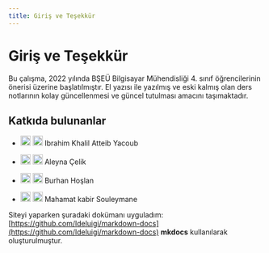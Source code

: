 ```yaml
---
title: Giriş ve Teşekkür
---
```

# Giriş ve Teşekkür

Bu çalışma, 2022 yılında BŞEÜ Bilgisayar Mühendisliği 4. sınıf
öğrencilerinin önerisi üzerine başlatılmıştır. El yazısı ile yazılmış ve
eski kalmış olan ders notlarının kolay güncellenmesi ve güncel tutulması
amacını taşımaktadır.

## Katkıda bulunanlar
-   [<img src="../images/github.png" width="20">](https://github.com/ikhalilatteib)
    [<img src="../images/linkedin.png" width="20">](https://www.linkedin.com/in/ikhalilatteib/)
    Ibrahim Khalil Atteib Yacoub

-   [<img src="../images/github.png" width="20">](https://github.com/Aleyna06)
    [<img src="../images/linkedin.png" width="20">](https://www.linkedin.com/in/aleyna-çelik/)
    Aleyna Çelik

-   [<img src="../images/github.png" width="20">](https://github.com/bhoslan)
    [<img src="../images/linkedin.png" width="20">](https://www.linkedin.com/in/bhoslan/)
    Burhan Hoşlan

-   [<img src="../images/github.png" width="20">](https://github.com/MahamatKabir)
    [<img src="../images/linkedin.png" width="20">](https://www.linkedin.com/in/mahamat-kabir-souleymane-891b72174/)
    Mahamat kabir Souleymane

Siteyi yaparken şuradaki dokümanı uyguladım: [https://github.com/ldeluigi/markdown-docs](https://github.com/ldeluigi/markdown-docs) **mkdocs** kullanılarak oluşturulmuştur. 
